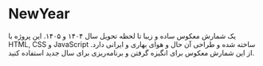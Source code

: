 # NewYear
یک شمارش معکوس ساده و زیبا تا لحظه تحویل سال ۱۴۰۴ و ۱۴۰۵. این پروژه با HTML, CSS و JavaScript ساخته شده و طراحی آن حال و هوای بهاری و ایرانی دارد. از این شمارش معکوس برای انگیزه گرفتن و برنامه‌ریزی برای سال جدید استفاده کنید.
